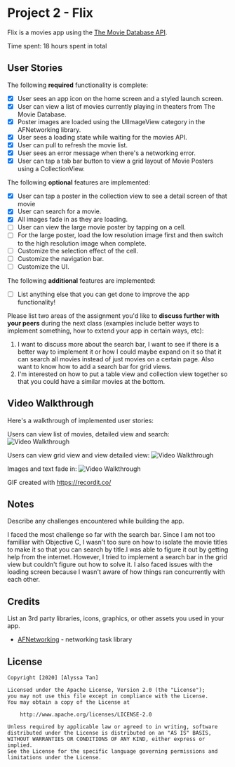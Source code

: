 # Project 2 - Flix

Flix is a movies app using the [The Movie Database API](http://docs.themoviedb.apiary.io/#).

Time spent: 18 hours spent in total

## User Stories

The following **required** functionality is complete:

- [X] User sees an app icon on the home screen and a styled launch screen.
- [X] User can view a list of movies currently playing in theaters from The Movie Database.
- [X] Poster images are loaded using the UIImageView category in the AFNetworking library.
- [X] User sees a loading state while waiting for the movies API.
- [X] User can pull to refresh the movie list.
- [X] User sees an error message when there's a networking error.
- [X] User can tap a tab bar button to view a grid layout of Movie Posters using a CollectionView.

The following **optional** features are implemented:

- [X] User can tap a poster in the collection view to see a detail screen of that movie
- [X] User can search for a movie.
- [X] All images fade in as they are loading.
- [ ] User can view the large movie poster by tapping on a cell.
- [ ] For the large poster, load the low resolution image first and then switch to the high resolution image when complete.
- [ ] Customize the selection effect of the cell.
- [ ] Customize the navigation bar.
- [ ] Customize the UI.

The following **additional** features are implemented:

- [ ] List anything else that you can get done to improve the app functionality!

Please list two areas of the assignment you'd like to **discuss further with your peers** during the next class (examples include better ways to implement something, how to extend your app in certain ways, etc):

1. I want to discuss more about the search bar, I want to see if there is a better way to implement it or how I could maybe expand on it so that it can search all movies instead of just movies on a certain page. Also want to know how to add a search bar for grid views. 
2. I'm interested on how to put a table view and collection view together so that you could have a similar movies at the bottom. 

## Video Walkthrough

Here's a walkthrough of implemented user stories:

Users can view list of movies, detailed view and search:
<img src='http://g.recordit.co/VFVOHy7r71.gif' title='Users can view list of movies, detailed view and search' width='' alt='Video Walkthrough' />

Users can view grid view and view detailed view:
<img src='http://g.recordit.co/yfCH7Irh6z.gif' title='Users can view grid view and view detailed view' width='' alt='Video Walkthrough' />

Images and text fade in:
<img src='http://g.recordit.co/YBlwnqrJDE.gif' title='Images and text fade in' width='' alt='Video Walkthrough' />


GIF created with https://recordit.co/

## Notes

Describe any challenges encountered while building the app.

I faced the most challenge so far with the search bar. Since I am not too familliar with Objective C, I wasn't too sure on how to isolate the movie titles to make it so that you can search by title.I was able to figure it out by getting help from the internet. However, I tried to implement a search bar in the grid view but couldn't figure out how to solve it. 
I also faced issues with the loading screen because I wasn't aware of how things ran concurrently with each other. 

## Credits

List an 3rd party libraries, icons, graphics, or other assets you used in your app.

- [AFNetworking](https://github.com/AFNetworking/AFNetworking) - networking task library

## License

    Copyright [2020] [Alyssa Tan]

    Licensed under the Apache License, Version 2.0 (the "License");
    you may not use this file except in compliance with the License.
    You may obtain a copy of the License at

        http://www.apache.org/licenses/LICENSE-2.0

    Unless required by applicable law or agreed to in writing, software
    distributed under the License is distributed on an "AS IS" BASIS,
    WITHOUT WARRANTIES OR CONDITIONS OF ANY KIND, either express or implied.
    See the License for the specific language governing permissions and
    limitations under the License.
